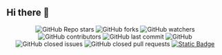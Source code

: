 ## Hi there 👋

<p align="center">
  <img alt="GitHub Repo stars" src="https://img.shields.io/github/stars/rzashakeri/beautify-github-profile?style=flat-square">
  <img alt="GitHub forks" src="https://img.shields.io/github/forks/rzashakeri/beautify-github-profile?style=flat-square">
  <img alt="GitHub watchers" src="https://img.shields.io/github/watchers/rzashakeri/beautify-github-profile?style=flat-square">
  <img alt="GitHub contributors" src="https://img.shields.io/github/contributors/rzashakeri/beautify-github-profile?color=blue&style=flat-square">
  <img alt="GitHub last commit" src="https://img.shields.io/github/last-commit/rzashakeri/beautify-github-profile?color=blue&style=flat-square">
  <img alt="GitHub" src="https://img.shields.io/github/license/rzashakeri/beautify-github-profile?color=blue&style=flat-square">
  <img alt="GitHub closed issues" src="https://img.shields.io/github/issues-closed/rzashakeri/beautify-github-profile?color=blue&style=flat-square">
  <img alt="GitHub closed pull requests" src="https://img.shields.io/github/issues-pr-closed/rzashakeri/beautify-github-profile?color=blue&style=flat-square">
<a href="readme-fa.md"><img alt="Static Badge" src="https://img.shields.io/badge/translation-farsi-blue?style=flat-square"></a>
</p>
